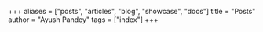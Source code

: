 +++
aliases = ["posts", "articles", "blog", "showcase", "docs"]
title = "Posts"
author = "Ayush Pandey"
tags = ["index"]
+++
